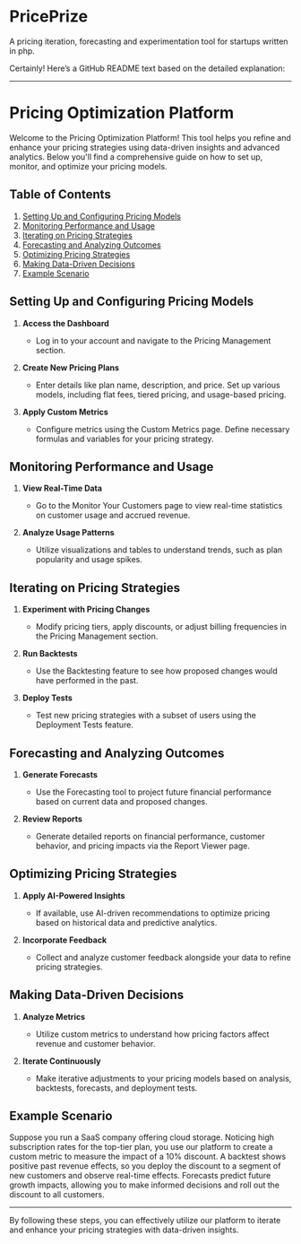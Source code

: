 # PricePrize
A pricing iteration, forecasting and experimentation tool for startups written in php.

Certainly! Here’s a GitHub README text based on the detailed explanation:

---

# Pricing Optimization Platform

Welcome to the Pricing Optimization Platform! This tool helps you refine and enhance your pricing strategies using data-driven insights and advanced analytics. Below you'll find a comprehensive guide on how to set up, monitor, and optimize your pricing models.

## Table of Contents
1. [Setting Up and Configuring Pricing Models](#setting-up-and-configuring-pricing-models)
2. [Monitoring Performance and Usage](#monitoring-performance-and-usage)
3. [Iterating on Pricing Strategies](#iterating-on-pricing-strategies)
4. [Forecasting and Analyzing Outcomes](#forecasting-and-analyzing-outcomes)
5. [Optimizing Pricing Strategies](#optimizing-pricing-strategies)
6. [Making Data-Driven Decisions](#making-data-driven-decisions)
7. [Example Scenario](#example-scenario)

## Setting Up and Configuring Pricing Models

1. **Access the Dashboard**
   - Log in to your account and navigate to the Pricing Management section.

2. **Create New Pricing Plans**
   - Enter details like plan name, description, and price. Set up various models, including flat fees, tiered pricing, and usage-based pricing.

3. **Apply Custom Metrics**
   - Configure metrics using the Custom Metrics page. Define necessary formulas and variables for your pricing strategy.

## Monitoring Performance and Usage

1. **View Real-Time Data**
   - Go to the Monitor Your Customers page to view real-time statistics on customer usage and accrued revenue.

2. **Analyze Usage Patterns**
   - Utilize visualizations and tables to understand trends, such as plan popularity and usage spikes.

## Iterating on Pricing Strategies

1. **Experiment with Pricing Changes**
   - Modify pricing tiers, apply discounts, or adjust billing frequencies in the Pricing Management section.

2. **Run Backtests**
   - Use the Backtesting feature to see how proposed changes would have performed in the past.

3. **Deploy Tests**
   - Test new pricing strategies with a subset of users using the Deployment Tests feature.

## Forecasting and Analyzing Outcomes

1. **Generate Forecasts**
   - Use the Forecasting tool to project future financial performance based on current data and proposed changes.

2. **Review Reports**
   - Generate detailed reports on financial performance, customer behavior, and pricing impacts via the Report Viewer page.

## Optimizing Pricing Strategies

1. **Apply AI-Powered Insights**
   - If available, use AI-driven recommendations to optimize pricing based on historical data and predictive analytics.

2. **Incorporate Feedback**
   - Collect and analyze customer feedback alongside your data to refine pricing strategies.

## Making Data-Driven Decisions

1. **Analyze Metrics**
   - Utilize custom metrics to understand how pricing factors affect revenue and customer behavior.

2. **Iterate Continuously**
   - Make iterative adjustments to your pricing models based on analysis, backtests, forecasts, and deployment tests.

## Example Scenario

Suppose you run a SaaS company offering cloud storage. Noticing high subscription rates for the top-tier plan, you use our platform to create a custom metric to measure the impact of a 10% discount. A backtest shows positive past revenue effects, so you deploy the discount to a segment of new customers and observe real-time effects. Forecasts predict future growth impacts, allowing you to make informed decisions and roll out the discount to all customers.

---

By following these steps, you can effectively utilize our platform to iterate and enhance your pricing strategies with data-driven insights.


